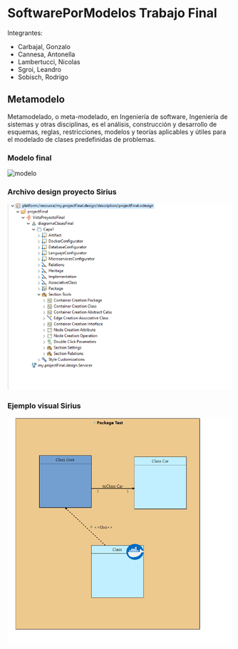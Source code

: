 # SoftwarePorModelos Trabajo Final

Integrantes:
- Carbajal, Gonzalo
- Cannesa, Antonella
- Lambertucci, Nicolas
- Sgroi, Leandro
- Sobisch, Rodrigo


## Metamodelo
Metamodelado, o meta-modelado, en Ingeniería de software, Ingeniería de sistemas y otras disciplinas, es el análisis, construcción y desarrollo de esquemas, reglas, restricciones, modelos y teorías aplicables y útiles para el modelado de clases predefinidas de problemas.

### Modelo final
![modelo](https://github.com/Nicolamber/SoftwarePorModelos/blob/master/Entrega_final_Canessa_Carbajal_Lambertucci_Sgroi_Sobisch/Screenshots/Diagrama.jpg)

### Archivo design proyecto Sirius

![archivo design](https://github.com/Nicolamber/SoftwarePorModelos/blob/master/Entrega_final_Canessa_Carbajal_Lambertucci_Sgroi_Sobisch/Screenshots/design.png)

### Ejemplo visual Sirius
![Sirius](https://github.com/Nicolamber/SoftwarePorModelos/blob/master/Entrega_final_Canessa_Carbajal_Lambertucci_Sgroi_Sobisch/Screenshots/example.png)
